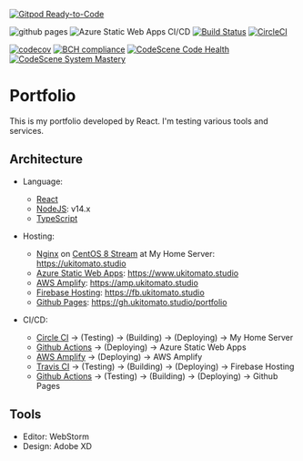 [![Gitpod Ready-to-Code](https://img.shields.io/badge/Gitpod-Ready--to--Code-blue?logo=gitpod)](https://gitpod.io/#https://github.com/ukitomato/portfolio)

![github pages](https://github.com/ukitomato/portfolio/workflows/github%20pages/badge.svg)
![Azure Static Web Apps CI/CD](https://github.com/ukitomato/portfolio/workflows/Azure%20Static%20Web%20Apps%20CI/CD/badge.svg)
[![Build Status](https://travis-ci.com/ukitomato/portfolio.svg?branch=master)](https://travis-ci.com/ukitomato/portfolio)
[![CircleCI](https://circleci.com/gh/ukitomato/portfolio.svg?style=shield)](https://circleci.com/gh/ukitomato/portfolio)

[![codecov](https://codecov.io/gh/ukitomato/portfolio/branch/master/graph/badge.svg)](https://codecov.io/gh/ukitomato/portfolio)
[![BCH compliance](https://bettercodehub.com/edge/badge/ukitomato/portfolio?branch=master)](https://bettercodehub.com/)
[![CodeScene Code Health](https://codescene.io/projects/7414/status-badges/code-health)](https://codescene.io/projects/7414)
[![CodeScene System Mastery](https://codescene.io/projects/7414/status-badges/system-mastery)](https://codescene.io/projects/7414)

# Portfolio

This is my portfolio developed by React. I'm testing various tools and services.

## Architecture

-   Language:
    -   [React](https://reactjs.org)
    -   [NodeJS](https://nodejs.org): v14.x
    -   [TypeScript](https://www.typescriptlang.org)
-   Hosting:
    -   [Nginx](https://nginx.org) on [CentOS 8 Stream](https://www.centos.org)
        at My Home Server: https://ukitomato.studio
    -   [Azure Static Web Apps](https://docs.microsoft.com/ja-jp/azure/static-web-apps): https://www.ukitomato.studio
    -   [AWS Amplify](https://aws.amazon.com/jp/amplify):
        https://amp.ukitomato.studio
    -   [Firebase Hosting](https://firebase.google.com/docs/hosting):
        https://fb.ukitomato.studio
    -   [Github Pages](https://pages.github.com):
        https://gh.ukitomato.studio/portfolio

-   CI/CD:
    -   [Circle CI](https://circleci.com) → (Testing) → (Building) → (Deploying)
        → My Home Server
    -   [Github Actions](https://github.co.jp/features/actions) → (Deploying) → Azure Static Web Apps
    -   [AWS Amplify](https://aws.amazon.com/jp/amplify) → (Deploying) → AWS
        Amplify
    -   [Travis CI](https://travis-ci.com) → (Testing) → (Building) →
        (Deploying) → Firebase Hosting
    -   [Github Actions](https://github.co.jp/features/actions) → (Testing) →
        (Building) → (Deploying) → Github Pages
## Tools

-   Editor: WebStorm
-   Design: Adobe XD

